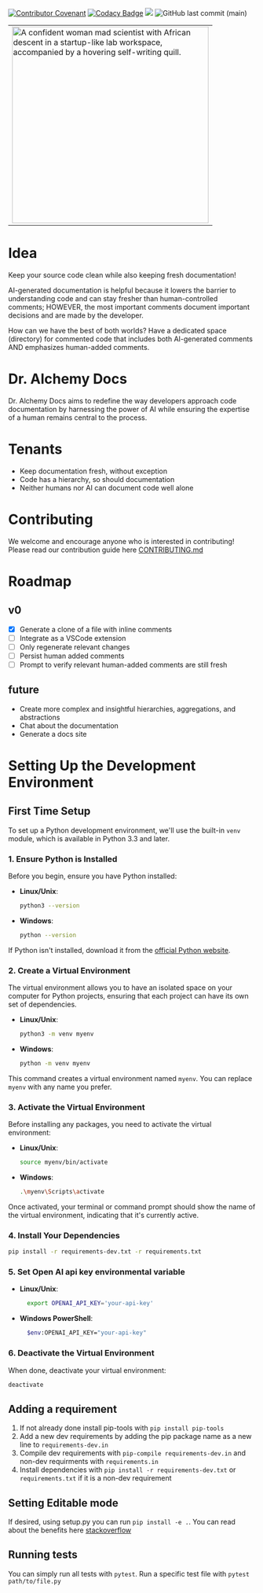 [![Contributor Covenant](https://img.shields.io/badge/Contributor%20Covenant-2.1-4baaaa.svg)](code_of_conduct.md)
[![Codacy Badge](https://app.codacy.com/project/badge/Grade/2bc51fd762814c1c8a17f836e88e65de)](https://app.codacy.com/gh/jhaenel/Dr-Alchemy-Doc-Gen/dashboard?utm_source=gh&utm_medium=referral&utm_content=&utm_campaign=Badge_grade)
[<img src="https://img.shields.io/badge/slack-@dralchemydocgen-yellow.svg?logo=slack">](https://join.slack.com/t/dralchemydocgen/shared_invite/zt-26ipm006b-PYMmrKEFDlPnVwMEQf~XGw) 
![GitHub last commit (main)](https://img.shields.io/github/last-commit/jhaenel/Dr-Alchemy-Doc-Gen/main)

<table align="center">
  <tr>
    <td>
      <img src="https://github.com/jhaenel/Dr-Alchemy-Docs/blob/main/images/dr-alechemy.png?raw=true" alt="A confident woman mad scientist with African descent in a startup-like lab workspace, accompanied by a hovering self-writing quill." width="400"/>
    </td>
  </tr>
</table>

# Idea

Keep your source code clean while also keeping fresh documentation!

AI-generated documentation is helpful because it lowers the barrier to understanding code and can stay fresher than human-controlled comments; HOWEVER, the most important comments document important decisions and are made by the developer.

How can we have the best of both worlds? Have a dedicated space (directory) for commented code that includes both AI-generated comments AND emphasizes human-added comments.


# Dr. Alchemy Docs

Dr. Alchemy Docs aims to redefine the way developers approach code documentation by harnessing the power of AI while ensuring the expertise of a human remains central to the process.

# Tenants

- Keep documentation fresh, without exception
- Code has a hierarchy, so should documentation
- Neither humans nor AI can document code well alone

# Contributing
We welcome and encourage anyone who is interested in contributing! Please read our contribution guide here [CONTRIBUTING.md](CONTRIBUTING.md)

# Roadmap

## v0

- [x] Generate a clone of a file with inline comments
- [ ] Integrate as a VSCode extension
- [ ] Only regenerate relevant changes
- [ ] Persist human added comments
- [ ] Prompt to verify relevant human-added comments are still fresh

## future

- Create more complex and insightful hierarchies, aggregations, and abstractions
- Chat about the documentation
- Generate a docs site

# Setting Up the Development Environment

## First Time Setup

To set up a Python development environment, we'll use the built-in `venv` module, which is available in Python 3.3 and later.

### 1. Ensure Python is Installed

Before you begin, ensure you have Python installed:

- **Linux/Unix**:
  ```bash
  python3 --version
  ```

- **Windows**:
  ```bash
  python --version
  ```

If Python isn't installed, download it from the [official Python website](https://www.python.org/downloads/).

### 2. Create a Virtual Environment

The virtual environment allows you to have an isolated space on your computer for Python projects, ensuring that each project can have its own set of dependencies.

- **Linux/Unix**:
  ```bash
  python3 -m venv myenv
  ```

- **Windows**:
  ```bash
  python -m venv myenv
  ```

This command creates a virtual environment named `myenv`. You can replace `myenv` with any name you prefer.

### 3. Activate the Virtual Environment

Before installing any packages, you need to activate the virtual environment:

- **Linux/Unix**:
  ```bash
  source myenv/bin/activate
  ```

- **Windows**:
  ```bash
  .\myenv\Scripts\activate
  ```

Once activated, your terminal or command prompt should show the name of the virtual environment, indicating that it's currently active.


### 4. Install Your Dependencies

```bash
pip install -r requirements-dev.txt -r requirements.txt
```

### 5. Set Open AI api key environmental variable
- **Linux/Unix**:
  ```bash
    export OPENAI_API_KEY='your-api-key'
  ```

- **Windows PowerShell**:
  ```bash
    $env:OPENAI_API_KEY="your-api-key"
  ```


### 6. Deactivate the Virtual Environment

When done, deactivate your virtual environment:

```bash
deactivate
```




## Adding a requirement
1. If not already done install pip-tools with `pip install pip-tools`
2. Add a new dev requirements by adding the pip package name as a new line to `requirements-dev.in`
3. Compile dev requirements with `pip-compile requirements-dev.in` and non-dev requirments with `requirements.in`
4. Install dependencies with `pip install -r requirements-dev.txt` or `requirements.txt` if it is a non-dev requirement

## Setting Editable mode
If desired, using setup.py you can run  `pip install -e .`. You can read about the benefits here [stackoverflow](https://stackoverflow.com/questions/35064426/when-would-the-e-editable-option-be-useful-with-pip-install)

## Running tests
You can simply run all tests with `pytest`. Run a specific test file with `pytest path/to/file.py`
